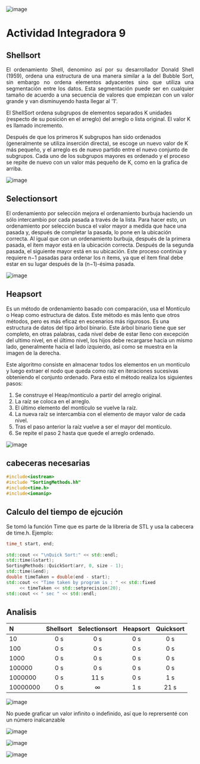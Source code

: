![image](https://user-images.githubusercontent.com/6539267/65068603-ce5dd880-d93d-11e9-9d11-0a0033b192d9.png)


# Actividad Integradora 9 

## Shellsort

<p align="justify">
El ordenamiento Shell, denomino así por su desarrollador Donald Shell (1959), ordena una estructura de una manera similar a la del Bubble Sort, sin embargo no ordena elementos adyacentes sino que utiliza una segmentación entre los datos. Esta segmentación puede ser en cualquier tamaño de acuerdo a una secuencia de valores que empiezan con un valor grande y van disminuyendo hasta llegar al '1'.

El ShellSort ordena subgrupos de elementos separados K unidades (respecto de su posición en el arreglo) del arreglo o lista original. El valor K es llamado incremento.

Después de que los primeros K subgrupos han sido ordenados (generalmente se utiliza inserción directa), se escoge un nuevo valor de K más pequeño, y el arreglo es de nuevo partido entre el nuevo conjunto de subgrupos. Cada uno de los subgrupos mayores es ordenado y el proceso se repite de nuevo con un valor más pequeño de K, como en la grafica de arriba.
</p>

![image](https://user-images.githubusercontent.com/6539267/65117231-95a21b80-d99e-11e9-8498-e8389520c19f.png)

## Selectionsort

<p aling="justify">
El ordenamiento por selección mejora el ordenamiento burbuja haciendo un sólo intercambio por cada pasada a través de la lista. Para hacer esto, un ordenamiento por selección busca el valor mayor a medida que hace una pasada y, después de completar la pasada, lo pone en la ubicación correcta. Al igual que con un ordenamiento burbuja, después de la primera pasada, el ítem mayor está en la ubicación correcta. Después de la segunda pasada, el siguiente mayor está en su ubicación. Este proceso continúa y requiere n−1 pasadas para ordenar los n ítems, ya que el ítem final debe estar en su lugar después de la (n−1)-ésima pasada.
</p>

![image](https://user-images.githubusercontent.com/6539267/65117993-6c35bf80-d99f-11e9-8f53-e178c7d23752.png)

## Heapsort
<p aling="justify">
Es un método de ordenamiento basado con comparación, usa el Montículo o Heap como estructura de datos. Este método es más lento que otros métodos, pero es más eficaz en escenarios más rigurosos. Es una estructura de datos del tipo árbol binario. Este árbol binario tiene que ser completo, en otras palabras, cada nivel debe de estar lleno con excepción del ultimo nivel, en el último nivel, los hijos debe recargarse hacia un mismo lado, generalmente hacia el lado izquierdo, así como se muestra en la imagen de la derecha.
 
Este algoritmo consiste en almacenar todos los elementos en un montículo y luego extraer el nodo que queda como raíz en iteraciones sucesivas obteniendo el conjunto ordenado. Para esto el método realiza los siguientes pasos:

1.    Se construye el Heap/montículo a partir del arreglo original.
2.    La raíz se coloca en el arreglo.
3.    El último elemento del montículo se vuelve la raíz.
4.    La nueva raíz se intercambia con el elemento de mayor valor de cada nivel.
5.    Tras el paso anterior la raíz vuelve a ser el mayor del montículo.
6.    Se repite el paso 2 hasta que quede el arreglo ordenado.
<p>
 
![image](https://user-images.githubusercontent.com/6539267/65119454-1bbf6180-d9a1-11e9-889d-191d6f77164c.png)



## cabeceras necesarias
```c++
#include<iostream>
#include "SortingMethods.hh"
#include<time.h>
#include<iomanip>
```

## Calculo del tiempo de ejcución

Se tomó la función Time que es parte de la libreria de STL y usa la cabecera de time.h.
Ejemplo:
```c++
time_t start, end;
 
std::cout << "\nQuick Sort:" << std::endl;
std::time(&start);
SortingMethods::QuickSort(arr, 0, size - 1);
std::time(&end); 
double timeTaken = double(end - start); 
std::cout << "Time taken by program is : " << std::fixed 
     << timeTaken << std::setprecision(20);
std::cout << " sec " << std::endl;
```

## Analisis

|N|Shellsort| Selectionsort|Heapsort| Quicksort|
| :--- | :---: | :---: | :---: | :---: |
|10     | 0 s | 0 s | 0 s |  0 s|
|100     | 0 s | 0 s | 0 s | 0 s |
|1000    | 0 s | 0 s | 0 s | 0 s |
|100000  | 0 s | 0 s | 0 s | 0 s |
|1000000 | 0 s | 11 s | 0 s  | 1 s |
|10000000 | 0 s | ∞ | 1 s | 21 s |


![image](https://user-images.githubusercontent.com/6539267/65085982-f6146700-d964-11e9-8afc-d465623352e6.png)

No puede graficar un valor infinito o indefinido, así que lo reprersenté con un número inalcanzable

![image](https://user-images.githubusercontent.com/6539267/65085929-bf3e5100-d964-11e9-8815-f285468ddac3.png)


![image](https://user-images.githubusercontent.com/6539267/65085820-64a4f500-d964-11e9-873f-f20629bfddaf.png)


![image](https://user-images.githubusercontent.com/6539267/65085765-2576a400-d964-11e9-991e-542491a91b0e.png)
